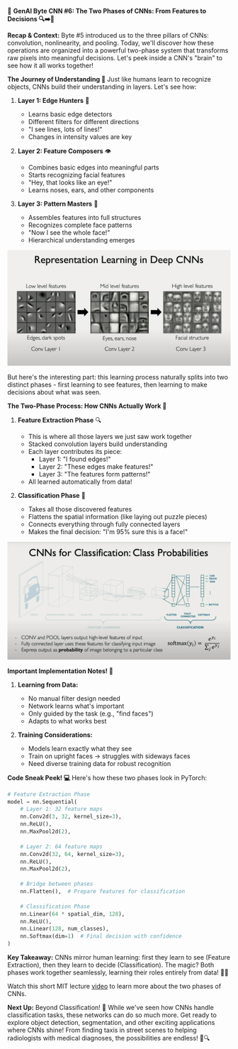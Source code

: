 🧠 **GenAI Byte CNN #6: The Two Phases of CNNs: From Features to Decisions 🔍➡️🎯**

**Recap & Context:** Byte #5 introduced us to the three pillars of CNNs: convolution, nonlinearity, and pooling. Today, we'll discover how these operations are organized into a powerful two-phase system that transforms raw pixels into meaningful decisions. Let's peek inside a CNN's "brain" to see how it all works together!

**The Journey of Understanding 🎨**
Just like humans learn to recognize objects, CNNs build their understanding in layers. Let's see how:

1. **Layer 1: Edge Hunters** 📏
   - Learns basic edge detectors
   - Different filters for different directions
   - "I see lines, lots of lines!"
   - Changes in intensity values are key

2. **Layer 2: Feature Composers** 👁️
   - Combines basic edges into meaningful parts
   - Starts recognizing facial features
   - "Hey, that looks like an eye!"
   - Learns noses, ears, and other components

3. **Layer 3: Pattern Masters** 👤
   - Assembles features into full structures
   - Recognizes complete face patterns
   - "Now I see the whole face!"
   - Hierarchical understanding emerges

![06-filter-visualization.jpg](./assets/06-filter-visualization.jpg)

But here's the interesting part: this learning process naturally splits into two distinct phases - first learning to see features, then learning to make decisions about what was seen.

**The Two-Phase Process: How CNNs Actually Work 🔄**

1. **Feature Extraction Phase** 🔍
   - This is where all those layers we just saw work together
   - Stacked convolution layers build understanding
   - Each layer contributes its piece:
     * Layer 1: "I found edges!"
     * Layer 2: "These edges make features!"
     * Layer 3: "The features form patterns!"
   - All learned automatically from data!

2. **Classification Phase** 🎯
   - Takes all those discovered features
   - Flattens the spatial information (like laying out puzzle pieces)
   - Connects everything through fully connected layers
   - Makes the final decision: "I'm 95% sure this is a face!"

![06-cnn-classification.jpg](./assets/06-cnn-classification.jpg)

**Important Implementation Notes! 📝**
1. **Learning from Data:**
   - No manual filter design needed
   - Network learns what's important
   - Only guided by the task (e.g., "find faces")
   - Adapts to what works best

2. **Training Considerations:**
   - Models learn exactly what they see
   - Train on upright faces → struggles with sideways faces
   - Need diverse training data for robust recognition

**Code Sneak Peek! 💻**
Here's how these two phases look in PyTorch:
```python
# Feature Extraction Phase
model = nn.Sequential(
    # Layer 1: 32 feature maps
    nn.Conv2d(3, 32, kernel_size=3),
    nn.ReLU(),
    nn.MaxPool2d(2),
    
    # Layer 2: 64 feature maps
    nn.Conv2d(32, 64, kernel_size=3),
    nn.ReLU(),
    nn.MaxPool2d(2),
    
    # Bridge between phases
    nn.Flatten(),  # Prepare features for classification
    
    # Classification Phase
    nn.Linear(64 * spatial_dim, 128),
    nn.ReLU(),
    nn.Linear(128, num_classes),
    nn.Softmax(dim=1)  # Final decision with confidence
)
```

**Key Takeaway:**
CNNs mirror human learning: first they learn to see (Feature Extraction), then they learn to decide (Classification). The magic? Both phases work together seamlessly, learning their roles entirely from data! 🎨✨

Watch this short MIT lecture [video](https://drive.google.com/file/d/133qFYRsZpweQzRc2IpB0IdZ1DA05N1we/view?usp=sharing) to learn more about the two phases of CNNs.

**Next Up:** Beyond Classification! 🚀 While we've seen how CNNs handle classification tasks, these networks can do so much more. Get ready to explore object detection, segmentation, and other exciting applications where CNNs shine! From finding taxis in street scenes to helping radiologists with medical diagnoses, the possibilities are endless! 🎯🔍 